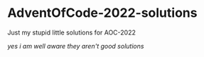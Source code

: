 # AdventOfCode-2022-solutions

Just my stupid little solutions for AOC-2022

_yes i am well aware they aren't good solutions_
